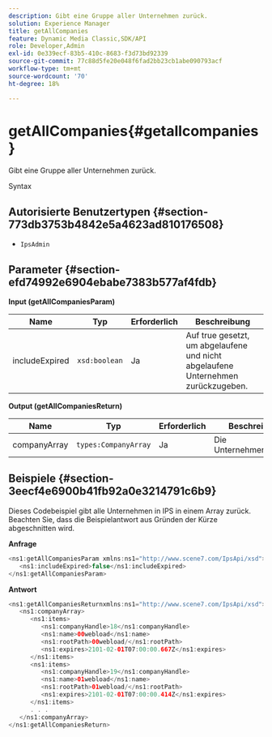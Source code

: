 ```yaml
---
description: Gibt eine Gruppe aller Unternehmen zurück.
solution: Experience Manager
title: getAllCompanies
feature: Dynamic Media Classic,SDK/API
role: Developer,Admin
exl-id: 0e339ecf-83b5-410c-8683-f3d73bd92339
source-git-commit: 77c88d5fe20e048f6fad2bb23cb1abe090793acf
workflow-type: tm+mt
source-wordcount: '70'
ht-degree: 18%

---
```


# getAllCompanies{#getallcompanies}

Gibt eine Gruppe aller Unternehmen zurück.

Syntax

## Autorisierte Benutzertypen {#section-773db3753b4842e5a4623ad810176508}

* `IpsAdmin`

## Parameter {#section-efd74992e6904ebabe7383b577af4fdb}

**Input (getAllCompaniesParam)**

| Name | Typ | Erforderlich | Beschreibung |
|---|---|---|---|
| includeExpired | `xsd:boolean` | Ja | Auf true gesetzt, um abgelaufene und nicht abgelaufene Unternehmen zurückzugeben. |

**Output (getAllCompaniesReturn)**

| Name | Typ | Erforderlich | Beschreibung |
|---|---|---|---|
| companyArray | `types:CompanyArray` | Ja | Die Unternehmensvielfalt. |

## Beispiele {#section-3eecf4e6900b41fb92a0e3214791c6b9}

Dieses Codebeispiel gibt alle Unternehmen in IPS in einem Array zurück. Beachten Sie, dass die Beispielantwort aus Gründen der Kürze abgeschnitten wird.

**Anfrage**

```java
<ns1:getAllCompaniesParam xmlns:ns1="http://www.scene7.com/IpsApi/xsd">
   <ns1:includeExpired>false</ns1:includeExpired>
</ns1:getAllCompaniesParam>
```

**Antwort**

```java
<ns1:getAllCompaniesReturnxmlns:ns1="http://www.scene7.com/IpsApi/xsd">
   <ns1:companyArray>
      <ns1:items>
         <ns1:companyHandle>18</ns1:companyHandle>
         <ns1:name>00webload</ns1:name>
         <ns1:rootPath>00webload/</ns1:rootPath>
         <ns1:expires>2101-02-01T07:00:00.667Z</ns1:expires>
      </ns1:items>
      <ns1:items>
         <ns1:companyHandle>19</ns1:companyHandle>
         <ns1:name>01webload</ns1:name>
         <ns1:rootPath>01webload/</ns1:rootPath>
         <ns1:expires>2101-02-01T07:00:00.414Z</ns1:expires>
      </ns1:items>
      . . .
   </ns1:companyArray>
</ns1:getAllCompaniesReturn>
```
